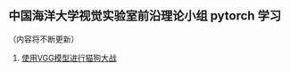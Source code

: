 ## 中国海洋大学视觉实验室前沿理论小组 pytorch 学习

（内容将不断更新）

01. [使用VGG模型进行猫狗大战](https://github.com/OUCTheoryGroup/pytorch_demo/blob/master/01_Using_CNN_for_dogs_vs_cats.ipynb)


